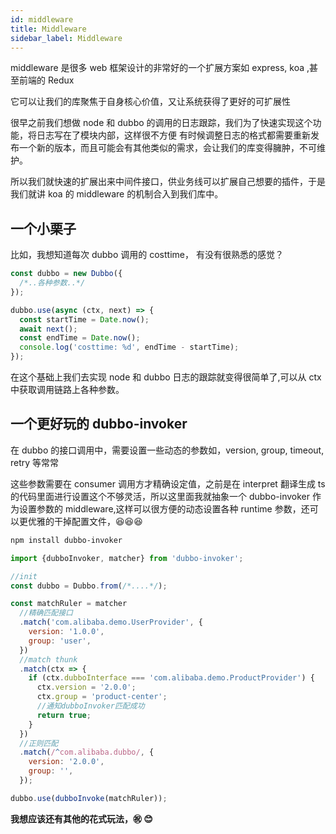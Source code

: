 ```yaml
---
id: middleware
title: Middleware
sidebar_label: Middleware
---
```


middleware 是很多 web 框架设计的非常好的一个扩展方案如 express, koa ,甚至前端的 Redux

它可以让我们的库聚焦于自身核心价值，又让系统获得了更好的可扩展性

很早之前我们想做 node 和 dubbo 的调用的日志跟踪，我们为了快速实现这个功能，将日志写在了模块内部，这样很不方便
有时候调整日志的格式都需要重新发布一个新的版本，而且可能会有其他类似的需求，会让我们的库变得臃肿，不可维护。

所以我们就快速的扩展出来中间件接口，供业务线可以扩展自己想要的插件，于是我们就讲 koa 的 middleware 的机制合入到我们库中。

## 一个小栗子

比如，我想知道每次 dubbo 调用的 costtime， 有没有很熟悉的感觉？

```typescript
const dubbo = new Dubbo({
  /*..各种参数..*/
});

dubbo.use(async (ctx, next) => {
  const startTime = Date.now();
  await next();
  const endTime = Date.now();
  console.log('costtime: %d', endTime - startTime);
});
```

在这个基础上我们去实现 node 和 dubbo 日志的跟踪就变得很简单了,可以从 ctx 中获取调用链路上各种参数。

## 一个更好玩的 dubbo-invoker

在 dubbo 的接口调用中，需要设置一些动态的参数如，version, group, timeout, retry 等常常

这些参数需要在 consumer 调用方才精确设定值，之前是在 interpret 翻译生成 ts 的代码里面进行设置这个不够灵活，所以这里面我就抽象一个 dubbo-invoker 作为设置参数的 middleware,这样可以很方便的动态设置各种 runtime 参数，还可以更优雅的干掉配置文件，😆😆😆

```sh
npm install dubbo-invoker
```

```javascript
import {dubboInvoker, matcher} from 'dubbo-invoker';

//init
const dubbo = Dubbo.from(/*....*/);

const matchRuler = matcher
  //精确匹配接口
  .match('com.alibaba.demo.UserProvider', {
    version: '1.0.0',
    group: 'user',
  })
  //match thunk
  .match(ctx => {
    if (ctx.dubboInterface === 'com.alibaba.demo.ProductProvider') {
      ctx.version = '2.0.0';
      ctx.group = 'product-center';
      //通知dubboInvoker匹配成功
      return true;
    }
  })
  //正则匹配
  .match(/^com.alibaba.dubbo/, {
    version: '2.0.0',
    group: '',
  });

dubbo.use(dubboInvoke(matchRuler));
```

<strong> 我想应该还有其他的花式玩法，㊗ ️😊 </strong>
